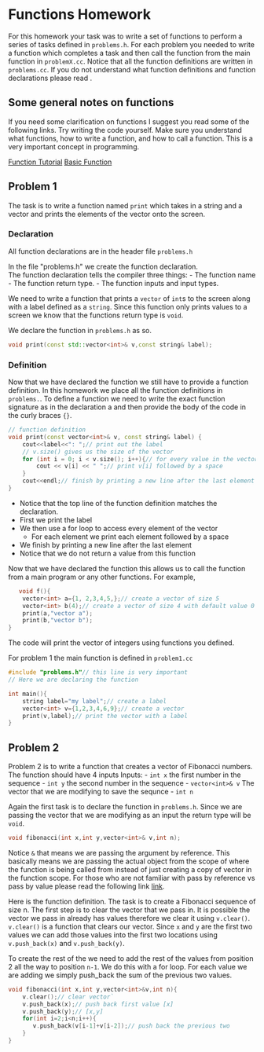 # Functions Homework

For this homework your task was to write a set of functions 
to perform a series of tasks defined in `problems.h`. For each
problem you needed to write a function which completes a task and
then call the function from the main function in `problemX.cc`.  Notice 
that all the function definitions are written in `problems.cc`.  If 
you do not understand what function definitions and function declarations 
please read [](https://www.tutorialspoint.com/cplusplus/cpp_functions.htm).  

## Some general notes on functions

If you need some clarification on functions I suggest you read some of the 
following links.  Try writing the code yourself.  Make sure you understand
what functions, how to write a function, and how to call a function.  This
is a very important concept in programming.

[Function Tutorial](https://www.cplusplus.com/doc/tutorial/functions/)
[Basic Function](https://www.tutorialspoint.com/cplusplus/cpp_functions.htm)

## Problem 1

The task is to write a function named `print` which takes in a string and a vector
and prints the elements of the vector onto the screen.  

### Declaration

All function declarations are in the header file `problems.h`

In the file "problems.h" we create the function declaration.   
The function declaration tells the compiler three things:
    - The function name
    - The function return type. 
    - The function inputs and input types.

We need to write a function that prints a `vector` of `int`s to the screen along with 
a label defined as a `string`. Since this function only prints values to a screen
we know that the functions return type is `void`.  

We declare the function in `problems.h` as so.

```cpp
void print(const std::vector<int>& v,const string& label);
```

### Definition

Now that we have declared the function we still have to provide a
function definition.  In this homework we place all the function
definitions in `problems.`.  To define a function we
need to write the exact function signature as in the declaration a
and then provide the body of the code in the curly braces `{}`.

```cpp
// function definition
void print(const vector<int>& v, const string& label) {
    cout<<label<<": ";// print out the label
    // v.size() gives us the size of the vector
    for (int i = 0; i < v.size(); i++){// for every value in the vector
        cout << v[i] << " ";// print v[i] followed by a space
    }
    cout<<endl;// finish by printing a new line after the last element
}
```

- Notice that the top line of the function definition matches the declaration.
- First we print the label
- We then use a for loop to access every element of the vector
  - For each element we print each element followed by a space
- We finish by printing a new line after the last element
- Notice that we do not return a value from this function


Now that we have declared the function this allows us 
to call the function from a main program or any other functions.
For example,

```cpp
   void f(){
    vector<int> a={1, 2,3,4,5,};// create a vector of size 5
    vector<int> b(4);// create a vector of size 4 with default value 0
    print(a,"vector a");
    print(b,"vector b");
} 
```

The code will print the vector of integers using functions you defined. 

For problem 1 the main function is defined in `problem1.cc`

```cpp
#include "problems.h"// this line is very important
// Here we are declaring the function

int main(){
    string label="my label";// create a label
    vector<int> v={1,2,3,4,6,9};// create a vector
    print(v,label);// print the vector with a label
}
```

## Problem 2

Problem 2 is to write a function that creates a vector of Fibonacci numbers.
The function should have 4 inputs
Inputs:
    - `int x`  the first number in the sequence
    - `int y`  the second number in the sequence
    - `vector<int>& v` The vector that we are modifying to save the sequnce 
    - `int n`

Again the first task is to declare the function in `problems.h`.
Since we are passing the vector that we are modifying as an input the return
type will be `void`.  

```cpp
void fibonacci(int x,int y,vector<int>& v,int n);
```

Notice `&`  that means we are passing the argument by reference.
This basically means we are passing the actual object from the scope
of where the function is being called from instead of just
creating a copy of vector in the function scope.  For those who 
are not familiar with pass by reference vs pass by value please read
the following link [link](https://www.cs.fsu.edu/~myers/c++/notes/references.html).

Here is the function definition.  The task is to create a Fibonacci sequence
of size n.  The first step is to clear the vector that we pass in.  It is
possible the vector we pass in already has values therefore we clear it
using `v.clear()`.  `v.clear()` is a function that clears our vector.
Since `x` and `y` are the first two values we can add those values into the first two
locations using `v.push_back(x)` and `v.push_back(y)`.

To create the rest of the we need to add the rest of the values from position 
2 all the way to position `n-1`.  We do this with a for loop.  For each value
we are adding we simply push_back the sum of the previous two values.  

```cpp
void fibonacci(int x,int y,vector<int>&v,int n){
    v.clear();// clear vector`
    v.push_back(x);// push back first value [x]
    v.push_back(y);// [x,y]
    for(int i=2;i<n;i++){
       v.push_back(v[i-1]+v[i-2]);// push back the previous two
    }
}
```




